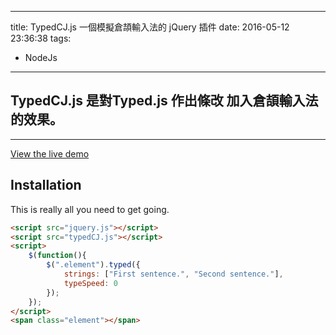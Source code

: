 ----
title: TypedCJ.js 一個模擬倉頡輸入法的 jQuery 插件
date: 2016-05-12 23:36:38
tags:
- NodeJs
----
## TypedCJ.js 是對Typed.js 作出條改 加入倉頡輸入法的效果。

---
[View the live demo](http://blog.sukitsuki.com/TypedCJ.js/)


Installation
------------
This is really all you need to get going.

```html
<script src="jquery.js"></script>
<script src="typedCJ.js"></script>
<script>
	$(function(){
		$(".element").typed({
			strings: ["First sentence.", "Second sentence."],
			typeSpeed: 0
		});
	});
</script>
<span class="element"></span>
```